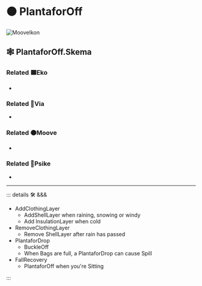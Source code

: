 # 🟠 <mooves>PlantaforOff</mooves>

![MooveIkon](/Moove/Moove_Ikon.png)

## 🕸 PlantaforOff.Skema

### Related 🟩<ekos>Eko</ekos>

-

### Related 🔻<via>Via</via>

-

### Related 🟠<mooves>Moove</mooves>

-

### Related 💜<psike>Psike</psike>

-

---

<!-- =================================================== -->
<!-- =================================================== -->
<!-- =================================================== -->
<!-- =================================================== -->
<!-- =================================================== -->
::: details 🛠 <dev>&&&</dev>

- AddClothingLayer
    - AddShellLayer when raining, snowing or windy
    - Add InsulationLayer when cold
- RemoveClothingLayer
    - Remove ShellLayer after rain has passed
- PlantaforDrop
    - BuckleOff
    - When Bags are full, a PlantaforDrop can cause Spill
- FallRecovery
    - PlantaforOff when you're Sitting

:::
